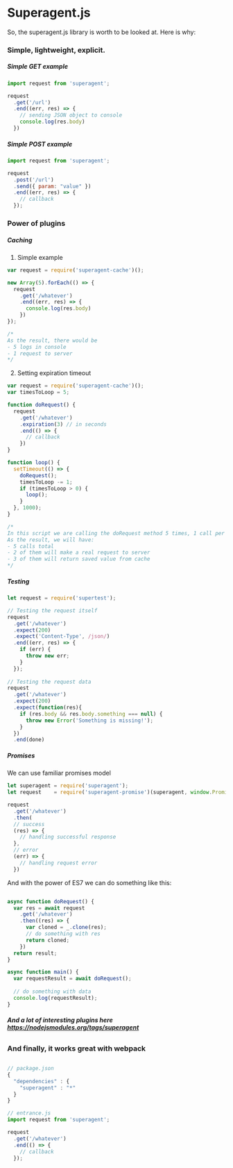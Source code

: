 # Superagent.js

So, the superagent.js library is worth to be looked at. Here is why:


### Simple, lightweight, explicit.
####
##### Simple GET example
####
```javascript
import request from 'superagent';

request
  .get('/url')
  .end((err, res) => {
    // sending JSON object to console
    console.log(res.body)
  })
```
##### Simple POST example
####

```javascript
import request from 'superagent';

request
  .post('/url')
  .send({ param: "value" })
  .end((err, res) => {
    // callback
  });
```

### Power of plugins
####
##### Caching
####
1. Simple example
```javascript
var request = require('superagent-cache')();

new Array(5).forEach(() => {
  request
    .get('/whatever')
    .end((err, res) => {
      console.log(res.body)
    })
});

/*
As the result, there would be
- 5 logs in console
- 1 request to server
*/
```

2. Setting expiration timeout
```javascript
var request = require('superagent-cache')();
var timesToLoop = 5;

function doRequest() {
  request
    .get('/whatever')
    .expiration(3) // in seconds
    .end(() => {
      // callback
    })
}

function loop() {
  setTimeout(() => {
    doRequest();
    timesToLoop -= 1;
    if (timesToLoop > 0) {
      loop();
    }
  }, 1000);
}

/*
In this script we are calling the doRequest method 5 times, 1 call per second.
As the result, we will have:
- 5 calls total
- 2 of them will make a real request to server
- 3 of them will return saved value from cache
*/
```

##### Testing
####
```javascript
let request = require('supertest');

// Testing the request itself
request
  .get('/whatever')
  .expect(200)
  .expect('Content-Type', /json/)
  .end((err, res) => {
    if (err) {
      throw new err;
    }
  });
  
// Testing the request data
request
  .get('/whatever')
  .expect(200)
  .expect(function(res){
    if (res.body && res.body.something === null) {
      throw new Error('Something is missing!');
    }
  })
  .end(done)
```

##### Promises
####
We can use familiar promises model
```javascript
let superagent = require('superagent');
let request    = require('superagent-promise')(superagent, window.Promise);

request
  .get('/whatever')
  .then(
  // success
  (res) => {
    // handling successful response
  },
  // error
  (err) => {
    // handling request error
  })
```

And with the power of ES7 we can do something like this:
```javascript

async function doRequest() {
  var res = await request
    .get('/whatever')
    .then((res) => {
      var cloned = _.clone(res);
      // do something with res
      return cloned;
    })
  return result;
}

async function main() {
  var requestResult = await doRequest();
  
  // do something with data
  console.log(requestResult);
}

```

##### And a lot of interesting plugins here https://nodejsmodules.org/tags/superagent
##
##
### And finally, it works great with webpack
##
```javascript
// package.json
{
  "dependencies" : {
    "superagent" : "*"
  }
}

// entrance.js
import request from 'superagent';

request
  .get('/whatever')
  .end(() => {
    // callback
  });
```
